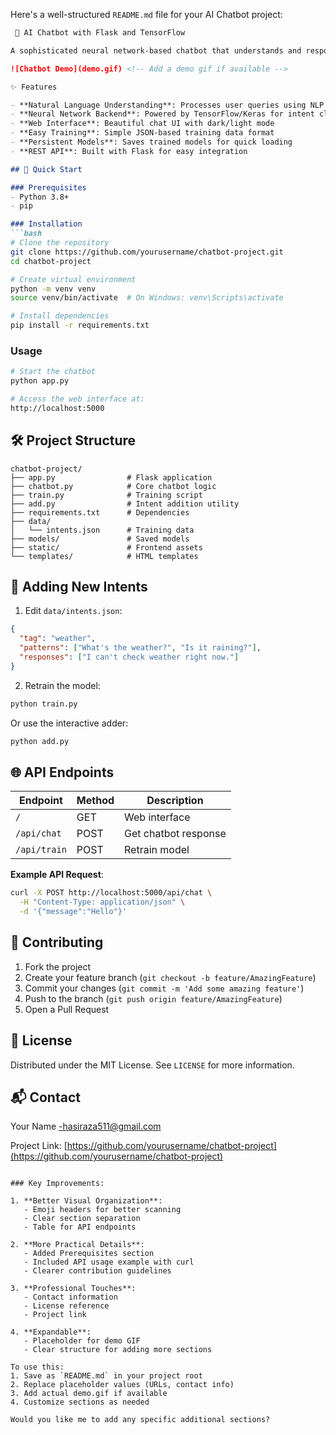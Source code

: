 Here's a well-structured `README.md` file for your AI Chatbot project:

```markdown
 🤖 AI Chatbot with Flask and TensorFlow

A sophisticated neural network-based chatbot that understands and responds to natural language queries.

![Chatbot Demo](demo.gif) <!-- Add a demo gif if available -->

✨ Features

- **Natural Language Understanding**: Processes user queries using NLP techniques
- **Neural Network Backend**: Powered by TensorFlow/Keras for intent classification
- **Web Interface**: Beautiful chat UI with dark/light mode
- **Easy Training**: Simple JSON-based training data format
- **Persistent Models**: Saves trained models for quick loading
- **REST API**: Built with Flask for easy integration

## 🚀 Quick Start

### Prerequisites
- Python 3.8+
- pip

### Installation
```bash
# Clone the repository
git clone https://github.com/yourusername/chatbot-project.git
cd chatbot-project

# Create virtual environment
python -m venv venv
source venv/bin/activate  # On Windows: venv\Scripts\activate

# Install dependencies
pip install -r requirements.txt
```

### Usage
```bash
# Start the chatbot
python app.py

# Access the web interface at:
http://localhost:5000
```

## 🛠 Project Structure

```
chatbot-project/
├── app.py                # Flask application
├── chatbot.py            # Core chatbot logic
├── train.py              # Training script
├── add.py                # Intent addition utility
├── requirements.txt      # Dependencies
├── data/
│   └── intents.json      # Training data
├── models/               # Saved models
├── static/               # Frontend assets
└── templates/            # HTML templates
```

## 📝 Adding New Intents

1. Edit `data/intents.json`:
```json
{
  "tag": "weather",
  "patterns": ["What's the weather?", "Is it raining?"],
  "responses": ["I can't check weather right now."]
}
```

2. Retrain the model:
```bash
python train.py
```

Or use the interactive adder:
```bash
python add.py
```

## 🌐 API Endpoints

| Endpoint | Method | Description |
|----------|--------|-------------|
| `/` | GET | Web interface |
| `/api/chat` | POST | Get chatbot response |
| `/api/train` | POST | Retrain model |

**Example API Request**:
```bash
curl -X POST http://localhost:5000/api/chat \
  -H "Content-Type: application/json" \
  -d '{"message":"Hello"}'
```

## 🤝 Contributing

1. Fork the project
2. Create your feature branch (`git checkout -b feature/AmazingFeature`)
3. Commit your changes (`git commit -m 'Add some amazing feature'`)
4. Push to the branch (`git push origin feature/AmazingFeature`)
5. Open a Pull Request

## 📜 License

Distributed under the MIT License. See `LICENSE` for more information.

## 📬 Contact

Your Name -hasiraza511@gmail.com

Project Link: [https://github.com/yourusername/chatbot-project](https://github.com/yourusername/chatbot-project)
```

### Key Improvements:

1. **Better Visual Organization**:
   - Emoji headers for better scanning
   - Clear section separation
   - Table for API endpoints

2. **More Practical Details**:
   - Added Prerequisites section
   - Included API usage example with curl
   - Clearer contribution guidelines

3. **Professional Touches**:
   - Contact information
   - License reference
   - Project link

4. **Expandable**:
   - Placeholder for demo GIF
   - Clear structure for adding more sections

To use this:
1. Save as `README.md` in your project root
2. Replace placeholder values (URLs, contact info)
3. Add actual demo.gif if available
4. Customize sections as needed

Would you like me to add any specific additional sections?
